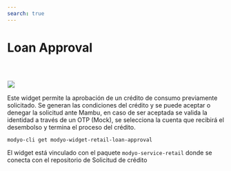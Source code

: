 ```yaml
---
search: true
---
```


# Loan Approval
<img src="/assets/img/dynamic/experiences/retail/loan-approval.jpg" style="border: 1px solid #EEE; margin-top: 40px; max-width:900px;">

Este widget permite la aprobación de un crédito de consumo previamente solicitado. Se generan las condiciones del crédito y se puede aceptar o denegar la solicitud ante Mambu, en caso de ser aceptada se valida la identidad a través de un OTP (Mock), se selecciona la cuenta que recibirá el desembolso y termina el proceso del crédito.

```bash
modyo-cli get modyo-widget-retail-loan-approval
```

El widget está vinculado con el paquete `modyo-service-retail` donde se conecta con el repositorio de Solicitud de crédito


<!--
### Componentes del Design System
- MApp
- ModalContextProvider
- MSkeleton
- MModal
- MListItem
- MQuickAction
- MButton 
- MCurrencyText
- MIcon

### Variables de Liquid
- dashboard-path
- api-user-id
- api-path
- mock-loans-otp
- mock-loans
- mock-products
-->